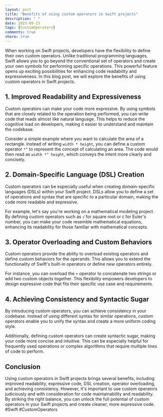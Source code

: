 ```yaml
---
layout: post
title: "Benefits of using custom operators in Swift projects"
description: " "
date: 2023-09-23
tags: [CustomOperators]
comments: true
share: true
---
```


When working on Swift projects, developers have the flexibility to define their own custom operators. Unlike traditional programming languages, Swift allows you to go beyond the conventional set of operators and create your own symbols for performing specific operations. This powerful feature opens up exciting possibilities for enhancing code readability and expressiveness. In this blog post, we will explore the benefits of using custom operators in Swift projects.

## 1. Improved Readability and Expressiveness

Custom operators can make your code more expressive. By using symbols that are closely related to the operation being performed, you can write code that reads almost like natural language. This helps to reduce the cognitive load on developers, making it easier to understand and maintain the codebase.

Consider a simple example where you want to calculate the area of a rectangle. Instead of writing `width * height`, you can define a custom operator `*^` to represent the concept of calculating an area. The code would then read as `width *^ height`, which conveys the intent more clearly and concisely.

## 2. Domain-Specific Language (DSL) Creation

Custom operators can be especially useful when creating domain-specific languages (DSLs) within your Swift project. DSLs allow you to define a set of operations and syntax that are specific to a particular domain, making the code more readable and expressive.

For example, let's say you're working on a mathematical modeling project. By defining custom operators such as `√` for square root or `ℇ` for Euler's number, you can make your code resemble mathematical equations, enhancing its readability for those familiar with mathematical concepts.

## 3. Operator Overloading and Custom Behaviors

Custom operators provide the ability to overload existing operators and define custom behaviors for the operands. This allows you to extend the functionality of Swift's built-in operators or define new operators entirely.

For instance, you can overload the `+` operator to concatenate two strings or add two custom objects together. This flexibility empowers developers to design expressive code that fits their specific use case and requirements.

## 4. Achieving Consistency and Syntactic Sugar

By introducing custom operators, you can achieve consistency in your codebase. Instead of using different syntax for similar operations, custom operators enable you to unify the syntax and create a more uniform coding style.

Additionally, defining custom operators can create syntactic sugar, making your code more concise and intuitive. This can be especially helpful for frequently used operations or complex algorithms that require multiple lines of code to perform.

## Conclusion

Using custom operators in Swift projects brings several benefits, including improved readability, expressive code, DSL creation, operator overloading, and achieving consistency. However, it's important to use custom operators judiciously and with consideration for code maintainability and readability. By striking the right balance, you can unlock the full potential of custom operators in your Swift projects and create cleaner, more expressive code. #Swift #CustomOperators